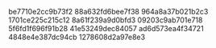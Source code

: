 be7710e2cc9b73f2
88a632fd6bee7f38
964a8a37b021b2c3
1701ce225c215c12
8a61f239a9d0bfd3
09203c9ab701e718
5f6fd1f696f91b28
41e53249dec84057
ad6d573ea4f34721
4848e4e387dc94cb
1278608d2a97e8e3
